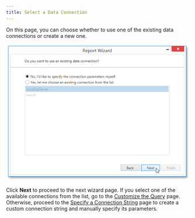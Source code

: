 ```yaml
---
title: Select a Data Connection
---
```

On this page, you can choose whether to use one of the existing data connections or create a new one.

![WPDDesigner_ReportWizard_SelectDataConnection](../../../../../../images/Img121999.png)

Click **Next** to proceed to the next wizard page. If you select one of the available connections from the list, go to the [Customize the Query](../../../../../../../interface-elements-for-desktop/articles/report-designer/report-designer-for-wpf/report-wizard/data-bound-report/connect-to-a-database/customize-the-query.md) page. Otherwise, proceed to the [Specify a Connection String](../../../../../../../interface-elements-for-desktop/articles/report-designer/report-designer-for-wpf/report-wizard/data-bound-report/connect-to-a-database/specify-a-connection-string.md) page to create a custom connection string and manually specify its parameters.